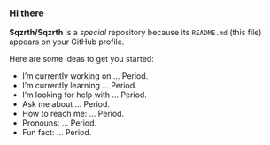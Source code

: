 ### Hi there 
**Sqzrth/Sqzrth** is a  _special_  repository because its `README.md` (this file) appears on your GitHub profile.

Here are some ideas to get you started:

- I’m currently working on ... Period.
- I’m currently learning ... Period.
- I’m looking for help with ... Period.
- Ask me about ... Period.
- How to reach me: ... Period.
- Pronouns: ... Period.
- Fun fact: ... Period.

